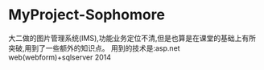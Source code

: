 # MyProject-Sophomore
大二做的图片管理系统(IMS),功能业务定位不清,但是也算是在课堂的基础上有所突破,用到了一些额外的知识点。
用到的技术是:asp.net web(webform)+sqlserver 2014
